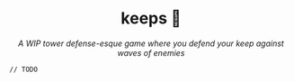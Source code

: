 <div align="center">

# keeps 🏰

_A WIP tower defense-esque game where you defend your keep against waves of enemies_

</div>

`// TODO`
